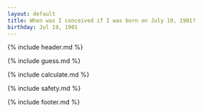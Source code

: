 ```yaml
---
layout: default
title: When was I conceived if I was born on July 19, 1901?
birthday: Jul 19, 1901
---
```


{% include header.md %}

{% include guess.md %}

{% include calculate.md %}

{% include safety.md %}

{% include footer.md %}



